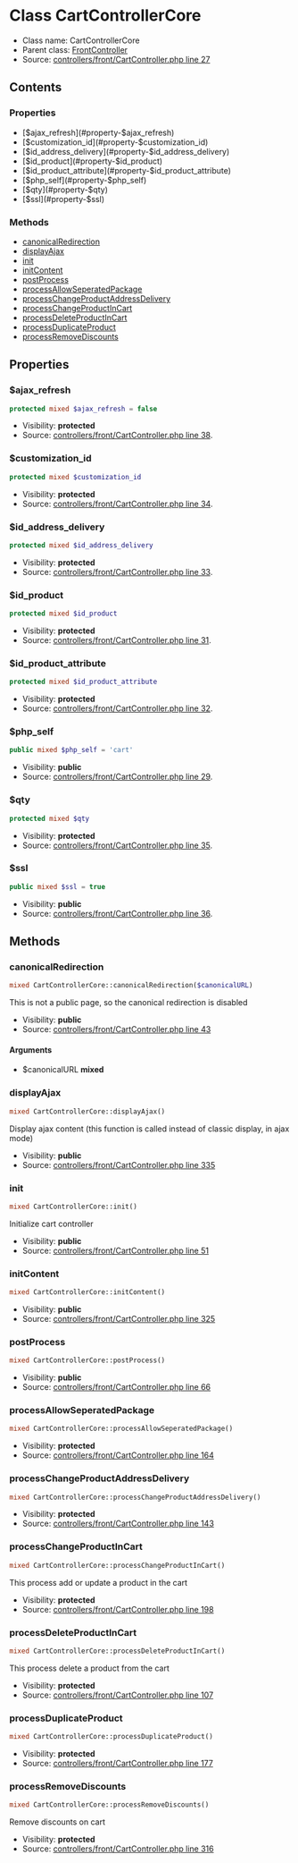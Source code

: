 Class CartControllerCore
=====================





* Class name: CartControllerCore
* Parent class: [FrontController](class.FrontControllerCore.md)
* Source: [controllers/front/CartController.php line 27](https://github.com/PrestaShop/PrestaShop/blob/1.6.0.13/controllers/front/CartController.php#L27)


Contents
--------


### Properties

* [$ajax_refresh](#property-$ajax_refresh)
* [$customization_id](#property-$customization_id)
* [$id_address_delivery](#property-$id_address_delivery)
* [$id_product](#property-$id_product)
* [$id_product_attribute](#property-$id_product_attribute)
* [$php_self](#property-$php_self)
* [$qty](#property-$qty)
* [$ssl](#property-$ssl)

### Methods

* [canonicalRedirection](#method-canonicalRedirection)
* [displayAjax](#method-displayAjax)
* [init](#method-init)
* [initContent](#method-initContent)
* [postProcess](#method-postProcess)
* [processAllowSeperatedPackage](#method-processAllowSeperatedPackage)
* [processChangeProductAddressDelivery](#method-processChangeProductAddressDelivery)
* [processChangeProductInCart](#method-processChangeProductInCart)
* [processDeleteProductInCart](#method-processDeleteProductInCart)
* [processDuplicateProduct](#method-processDuplicateProduct)
* [processRemoveDiscounts](#method-processRemoveDiscounts)




Properties
----------


### <a name="property-$ajax_refresh"></a>$ajax_refresh

```php
protected mixed $ajax_refresh = false
```





* Visibility: **protected**
* Source: [controllers/front/CartController.php line 38](https://github.com/PrestaShop/PrestaShop/blob/1.6.0.13/controllers/front/CartController.php#L38).


### <a name="property-$customization_id"></a>$customization_id

```php
protected mixed $customization_id
```





* Visibility: **protected**
* Source: [controllers/front/CartController.php line 34](https://github.com/PrestaShop/PrestaShop/blob/1.6.0.13/controllers/front/CartController.php#L34).


### <a name="property-$id_address_delivery"></a>$id_address_delivery

```php
protected mixed $id_address_delivery
```





* Visibility: **protected**
* Source: [controllers/front/CartController.php line 33](https://github.com/PrestaShop/PrestaShop/blob/1.6.0.13/controllers/front/CartController.php#L33).


### <a name="property-$id_product"></a>$id_product

```php
protected mixed $id_product
```





* Visibility: **protected**
* Source: [controllers/front/CartController.php line 31](https://github.com/PrestaShop/PrestaShop/blob/1.6.0.13/controllers/front/CartController.php#L31).


### <a name="property-$id_product_attribute"></a>$id_product_attribute

```php
protected mixed $id_product_attribute
```





* Visibility: **protected**
* Source: [controllers/front/CartController.php line 32](https://github.com/PrestaShop/PrestaShop/blob/1.6.0.13/controllers/front/CartController.php#L32).


### <a name="property-$php_self"></a>$php_self

```php
public mixed $php_self = 'cart'
```





* Visibility: **public**
* Source: [controllers/front/CartController.php line 29](https://github.com/PrestaShop/PrestaShop/blob/1.6.0.13/controllers/front/CartController.php#L29).


### <a name="property-$qty"></a>$qty

```php
protected mixed $qty
```





* Visibility: **protected**
* Source: [controllers/front/CartController.php line 35](https://github.com/PrestaShop/PrestaShop/blob/1.6.0.13/controllers/front/CartController.php#L35).


### <a name="property-$ssl"></a>$ssl

```php
public mixed $ssl = true
```





* Visibility: **public**
* Source: [controllers/front/CartController.php line 36](https://github.com/PrestaShop/PrestaShop/blob/1.6.0.13/controllers/front/CartController.php#L36).


Methods
-------


### <a name="method-canonicalRedirection"></a>canonicalRedirection

```php
mixed CartControllerCore::canonicalRedirection($canonicalURL)
```

This is not a public page, so the canonical redirection is disabled



* Visibility: **public**
* Source: [controllers/front/CartController.php line 43](https://github.com/PrestaShop/PrestaShop/blob/1.6.0.13/controllers/front/CartController.php#L43)


#### Arguments
* $canonicalURL **mixed**



### <a name="method-displayAjax"></a>displayAjax

```php
mixed CartControllerCore::displayAjax()
```

Display ajax content (this function is called instead of classic display, in ajax mode)



* Visibility: **public**
* Source: [controllers/front/CartController.php line 335](https://github.com/PrestaShop/PrestaShop/blob/1.6.0.13/controllers/front/CartController.php#L335)




### <a name="method-init"></a>init

```php
mixed CartControllerCore::init()
```

Initialize cart controller



* Visibility: **public**
* Source: [controllers/front/CartController.php line 51](https://github.com/PrestaShop/PrestaShop/blob/1.6.0.13/controllers/front/CartController.php#L51)




### <a name="method-initContent"></a>initContent

```php
mixed CartControllerCore::initContent()
```





* Visibility: **public**
* Source: [controllers/front/CartController.php line 325](https://github.com/PrestaShop/PrestaShop/blob/1.6.0.13/controllers/front/CartController.php#L325)




### <a name="method-postProcess"></a>postProcess

```php
mixed CartControllerCore::postProcess()
```





* Visibility: **public**
* Source: [controllers/front/CartController.php line 66](https://github.com/PrestaShop/PrestaShop/blob/1.6.0.13/controllers/front/CartController.php#L66)




### <a name="method-processAllowSeperatedPackage"></a>processAllowSeperatedPackage

```php
mixed CartControllerCore::processAllowSeperatedPackage()
```





* Visibility: **protected**
* Source: [controllers/front/CartController.php line 164](https://github.com/PrestaShop/PrestaShop/blob/1.6.0.13/controllers/front/CartController.php#L164)




### <a name="method-processChangeProductAddressDelivery"></a>processChangeProductAddressDelivery

```php
mixed CartControllerCore::processChangeProductAddressDelivery()
```





* Visibility: **protected**
* Source: [controllers/front/CartController.php line 143](https://github.com/PrestaShop/PrestaShop/blob/1.6.0.13/controllers/front/CartController.php#L143)




### <a name="method-processChangeProductInCart"></a>processChangeProductInCart

```php
mixed CartControllerCore::processChangeProductInCart()
```

This process add or update a product in the cart



* Visibility: **protected**
* Source: [controllers/front/CartController.php line 198](https://github.com/PrestaShop/PrestaShop/blob/1.6.0.13/controllers/front/CartController.php#L198)




### <a name="method-processDeleteProductInCart"></a>processDeleteProductInCart

```php
mixed CartControllerCore::processDeleteProductInCart()
```

This process delete a product from the cart



* Visibility: **protected**
* Source: [controllers/front/CartController.php line 107](https://github.com/PrestaShop/PrestaShop/blob/1.6.0.13/controllers/front/CartController.php#L107)




### <a name="method-processDuplicateProduct"></a>processDuplicateProduct

```php
mixed CartControllerCore::processDuplicateProduct()
```





* Visibility: **protected**
* Source: [controllers/front/CartController.php line 177](https://github.com/PrestaShop/PrestaShop/blob/1.6.0.13/controllers/front/CartController.php#L177)




### <a name="method-processRemoveDiscounts"></a>processRemoveDiscounts

```php
mixed CartControllerCore::processRemoveDiscounts()
```

Remove discounts on cart



* Visibility: **protected**
* Source: [controllers/front/CartController.php line 316](https://github.com/PrestaShop/PrestaShop/blob/1.6.0.13/controllers/front/CartController.php#L316)



